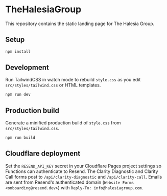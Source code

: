 # TheHalesiaGroup

This repository contains the static landing page for The Halesia Group.

## Setup

```bash
npm install
```

## Development

Run TailwindCSS in watch mode to rebuild `style.css` as you edit `src/styles/tailwind.css` or HTML templates.

```bash
npm run dev
```

## Production build

Generate a minified production build of `style.css` from `src/styles/tailwind.css`.

```bash
npm run build
```

## Cloudflare deployment

Set the `RESEND_API_KEY` secret in your Cloudflare Pages project settings so Functions can authenticate to Resend. The Clarity Diagnostic and Clarity Call forms post to `/api/clarity-diagnostic` and `/api/clarity-call`. Emails are sent from Resend's authenticated domain (`Website Forms <onboarding@resend.dev>`) with `Reply-To: info@halesiagroup.com`.

